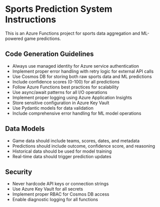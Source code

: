 <!-- Use this file to provide workspace-specific custom instructions to Copilot. For more details, visit https://code.visualstudio.com/docs/copilot/copilot-customization#_use-a-githubcopilotinstructionsmd-file -->

# Sports Prediction System Instructions

This is an Azure Functions project for sports data aggregation and ML-powered game predictions.

## Code Generation Guidelines

- Always use managed identity for Azure service authentication
- Implement proper error handling with retry logic for external API calls
- Use Cosmos DB for storing both raw sports data and ML predictions
- Include confidence scores (0-100) for all predictions
- Follow Azure Functions best practices for scalability
- Use async/await patterns for all I/O operations
- Implement proper logging using Azure Application Insights
- Store sensitive configuration in Azure Key Vault
- Use Pydantic models for data validation
- Include comprehensive error handling for ML model operations

## Data Models

- Game data should include teams, scores, dates, and metadata
- Predictions should include outcome, confidence score, and reasoning
- Historical data should be used for model training
- Real-time data should trigger prediction updates

## Security

- Never hardcode API keys or connection strings
- Use Azure Key Vault for all secrets
- Implement proper RBAC for Cosmos DB access
- Enable diagnostic logging for all functions
